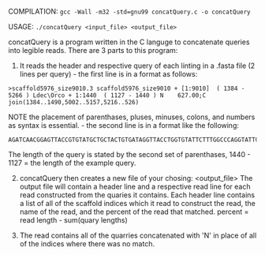 COMPILATION:
``
gcc -Wall -m32 -std=gnu99 concatQuery.c -o concatQuery
``

USAGE:
``
./concatQuery <input_file> <output_file>
``

concatQuery is a program written in the C languge to concatenate queries into legible reads. 
There are 3 parts to this program:
  1. It reads the header and respective query of each linting in a .fasta file (2 lines per query)
    - the first line is in a format as follows:
```
>scaffold5976_size9010.3 scaffold5976_size9010 + [1:9010]  ( 1384 - 5266 ) Ldec\Orco + 1:1440  ( 1127 - 1440 ) N    627.00;C join(1384..1490,5002..5157,5216..526)
```
NOTE the placement of parenthases, pluses, minuses, colons, and numbers as syntax is essential.
    - the second line is in a format like the following:
```
AGATCAACGGAGTTACCGTGTATGCTGCTACTGTGATAGGTTACCTGGTGTATTCTTTGGCCCAGGTATTCCATTTCTGCATTTTTGGGAACAGGCTGATAGAGGAGAGTTCATCTGTTATGGAAGCAGCTTACAGCTGTCACTGGTATGATGGTTCAGAGGAAGCGAAAACATTCGTCCAGATTGTATGTCAACAATGTCAAAAAGCCTTGTCGATATCTGGGGCGAAGTTTTTCACTATTTCTCTAGATCTTTTTGCCTCGGTACTTGGTGCAGTAGTTACATATTTCATGGTACTGGTACAACTCAAATAA  
```
The length of the query is stated by the second set of parenthases, 1440 - 1127 = the length of the example query.

  2. concatQuery then creates a new file of your chosing: <output_file> 
  The output file will contain a header line and a respective read line for each read constructed from the quaries it contains.
  Each header line contains a list of all of the scaffold indices which it read to construct the read, the name of the read, and the percent of the read that matched. percent = read length - sum(quary lengths)
  
  3. The read contains all of the quarries concatenated with 'N' in place of all of the indices where there was no match.
  
